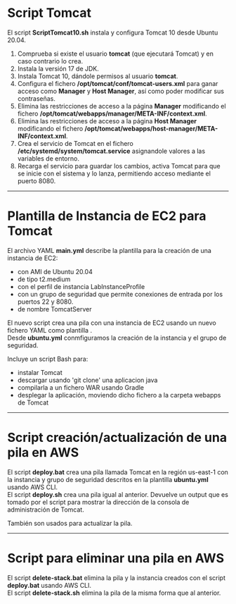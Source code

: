 # Script Tomcat

El script **ScriptTomcat10.sh** instala y configura Tomcat 10 desde Ubuntu 20.04.


1. Comprueba si existe el usuario __tomcat__ (que ejecutará Tomcat) y en caso contrario lo crea.
2. Instala la versión 17 de JDK.
3. Instala Tomcat 10, dándole permisos al usuario __tomcat__.
4. Configura el fichero __/opt/tomcat/conf/tomcat-users.xml__ para ganar acceso como __Manager__ y __Host Manager__, así como poder modificar sus contraseñas.
5. Elimina las restricciones de acceso a la página __Manager__ modificando el fichero __/opt/tomcat/webapps/manager/META-INF/context.xml__.
6. Elimina las restricciones de acceso a la página __Host Manager__ modificando el fichero __/opt/tomcat/webapps/host-manager/META-INF/context.xml__.
7. Crea el servicio de Tomcat en el fichero __/etc/systemd/system/tomcat.service__ asignandole valores a las variables de entorno.
8. Recarga el servicio para guardar los cambios, activa Tomcat para que se inicie con el sistema y lo lanza, permitiendo acceso mediante el puerto 8080.

---


# Plantilla de Instancia de EC2 para Tomcat

El archivo YAML **main.yml** describe la plantilla para la creación de una instancia de EC2:
- con AMI de Ubuntu 20.04
- de tipo t2.medium
- con el perfil de instancia LabInstanceProfile
- con un grupo de seguridad que permite conexiones de entrada por los puertos 22 y 8080.
- de nombre TomcatServer


El nuevo script crea una pila con una instancia de EC2 usando un nuevo fichero YAML como plantilla .<br/>
Desde **ubuntu.yml** conmfiguramos la creación de la instancia y el grupo de seguridad. 

Incluye un script Bash para:
  - instalar Tomcat
  - descargar usando 'git clone' una aplicacion java
  - compilarla a un fichero WAR usando Gradle 
  - desplegar la aplicación, moviendo dicho fichero a la carpeta webapps de Tomcat

---


# Script creación/actualización de una pila en AWS

El script **deploy.bat** crea una pila llamada Tomcat en la región us-east-1 con la instancia y grupo de seguridad descritos en la plantilla **ubuntu.yml** usando AWS CLI.<br/>
El script **deploy.sh** crea una pila igual al anterior. Devuelve un output que es tomado por el script para mostrar la dirección de la consola de administración de Tomcat.

También son usados para actualizar la pila.

---

# Script para eliminar una pila en AWS

El script **delete-stack.bat** elimina la pila y la instancia creados con el script **deploy.bat** usando AWS CLI.<br/>
El script **delete-stack.sh** elimina la pila de la misma forma que al anterior.



